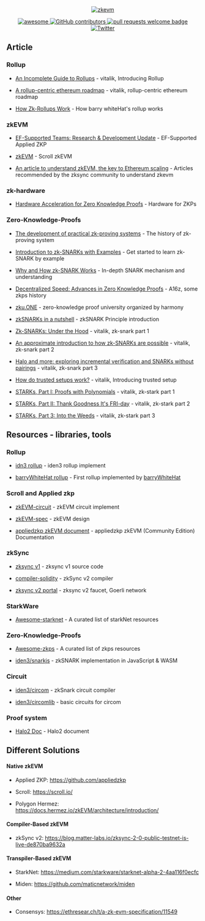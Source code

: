 <div align="center">
  <a href="https://www.artstation.com/artwork/9mEx8a/">
    <img alt="zkevm" src="https://cdna.artstation.com/p/assets/images/images/029/062/442/4k/t-x-7.jpg?1596346307" >
  </a>
  <p align="center">
    <a href="https://github.com/sindresorhus/awesome">
      <img alt="awesome" src="https://cdn.rawgit.com/sindresorhus/awesome/d7305f38d29fed78fa85652e3a63e154dd8e8829/media/badge.svg">
    </a>
    <a href="https://github.com/LuozhuZhang/awesome-zkevm/graphs/contributors">
      <img alt="GitHub contributors" src="https://img.shields.io/github/contributors/LuozhuZhang/awesome-zkevm">
    </a>
    <a href="http://makeapullrequest.com">
      <img alt="pull requests welcome badge" src="https://img.shields.io/badge/PRs-welcome-brightgreen.svg?style=flat">
    </a>
    <a href="https://twitter.com/LuozhuZhang">
      <img alt="Twitter" src="https://img.shields.io/twitter/url/https/twitter.com/LuozhuZhang.svg?style=social&label=Follow%20%40LuozhuZhang">
    </a>
  </p>
</div>


## Article

### Rollup

* [An Incomplete Guide to Rollups](https://vitalik.ca/general/2021/01/05/rollup.html) - vitalik, Introducing Rollup

* [A rollup-centric ethereum roadmap](https://ethereum-magicians.org/t/a-rollup-centric-ethereum-roadmap/4698) - vitalik, rollup-centric ethereum roadmap

* [How Zk-Rollups Work](https://medium.com/fcats-blockchain-incubator/how-zk-rollups-work-8ac4d7155b0e) - How barry whiteHat's rollup works

### zkEVM

* [EF-Supported Teams: Research & Development Update](https://blog.ethereum.org/2020/12/09/ef-supported-teams-research-and-development-update-2020-pt-2/) - EF-Supported Applied ZKP

* [zkEVM](https://hackmd.io/@yezhang/S1_KMMbGt) - Scroll zkEVM

* [An article to understand zkEVM, the key to Ethereum scaling](https://medium.com/degate/an-article-to-understand-zkevm-the-key-to-ethereum-scaling-ff0d83c417cc) - Articles recommended by the zksync community to understand zkevm

### zk-hardware

* [Hardware Acceleration for Zero Knowledge Proofs](https://www.paradigm.xyz/2022/04/zk-hardware) - Hardware for ZKPs

### Zero-Knowledge-Proofs 

* [The development of practical zk-proving systems](https://twitter.com/SrikarVaradaraj/status/1521188996147290117?s=20&t=5HS32nhuL3wa7nYCUO6GKA) - The history of zk-proving system

* [Introduction to zk-SNARKs with Examples](https://media.consensys.net/introduction-to-zksnarks-with-examples-3283b554fc3b) - Get started to learn zk-SNARK by example

* [Why and How zk-SNARK Works](https://medium.com/@imolfar/why-and-how-zk-snark-works-1-introduction-the-medium-of-a-proof-d946e931160) - In-depth SNARK mechanism and understanding

* [Decentralized Speed: Advances in Zero Knowledge Proofs](https://a16z.com/2022/04/15/zero-knowledge-proofs-hardware-decentralization-innovation/) - A16z, some zkps history

* [zku.ONE](https://zku.one/course-schedule) - zero-knowledge proof university organized by harmony

* [zkSNARKs in a nutshell](https://blog.ethereum.org/2016/12/05/zksnarks-in-a-nutshell/) - zkSNARK Principle introduction

* [Zk-SNARKs: Under the Hood](https://vitalik.ca/general/2017/02/01/zk_snarks.html) - vitalik, zk-snark part 1

* [An approximate introduction to how zk-SNARKs are possible](https://vitalik.ca/general/2021/01/26/snarks.html) - vitalik, zk-snark part 2

* [Halo and more: exploring incremental verification and SNARKs without pairings](https://vitalik.ca/general/2021/11/05/halo.html) - vitalik, zk-snark part 3

* [How do trusted setups work?](https://vitalik.ca/general/2022/03/14/trustedsetup.html) - vitalik, Introducing trusted setup

* [STARKs, Part I: Proofs with Polynomials](https://vitalik.ca/general/2017/11/09/starks_part_1.html) - vitalik, zk-stark part 1

* [STARKs, Part II: Thank Goodness It's FRI-day](https://vitalik.ca/general/2017/11/22/starks_part_2.html) - vitalik, zk-stark part 2

* [STARKs, Part 3: Into the Weeds](https://vitalik.ca/general/2018/07/21/starks_part_3.html) - vitalik, zk-stark part 3

## Resources - libraries, tools

### Rollup

* [idn3 rollup](https://github.com/iden3/rollup) - iden3 rollup implement

* [barryWhiteHat rollup](https://github.com/barryWhiteHat/roll_up) - First rollup implemented by [barryWhiteHat](https://github.com/barryWhiteHat)

### Scroll and Applied zkp

* [zkEVM-circuit](https://github.com/appliedzkp/zkevm-circuits) - zkEVM circuit implement

* [zkEVM-spec](https://github.com/appliedzkp/zkevm-specs) - zkEVM design

* [appliedzkp zkEVM document](https://appliedzkp.github.io/zkevm-docs/) - appliedzkp zkEVM (Community Edition) Documentation

### zkSync

* [zksync v1](https://github.com/matter-labs/zksync) - zksync v1 source code

* [compiler-solidity](https://github.com/matter-labs/compiler-solidity) - zkSync v2 compiler

* [zksync v2 portal](https://portal.zksync.io/) - zksync v2 faucet, Goerli network

### StarkWare

* [Awesome-starknet](https://github.com/gakonst/awesome-starknet) - A curated list of starkNet resources

### Zero-Knowledge-Proofs 

* [Awesome-zkps](https://github.com/matter-labs/awesome-zero-knowledge-proofs) - A curated list of zkps resources

* [iden3/snarkjs](https://github.com/iden3/snarkjs) - zkSNARK implementation in JavaScript & WASM

### Circuit

* [iden3/circom](https://github.com/iden3/circom) - zkSnark circuit compiler

* [iden3/circomlib](https://github.com/iden3/circomlib) - basic circuits for circom

### Proof system

* [Halo2 Doc](https://zcash.github.io/halo2/) - Halo2 document


## Different Solutions

#### Native zkEVM

* Applied ZKP: https://github.com/appliedzkp

* Scroll: https://scroll.io/

* Polygon Hermez: https://docs.hermez.io/zkEVM/architecture/introduction/

#### Compiler-Based zkEVM

* zkSync v2: https://blog.matter-labs.io/zksync-2-0-public-testnet-is-live-de870ba9632a

#### Transpiler-Based zkEVM

* StarkNet: https://medium.com/starkware/starknet-alpha-2-4aa116f0ecfc

* Miden: https://github.com/maticnetwork/miden

#### Other

* Consensys: https://ethresear.ch/t/a-zk-evm-specification/11549
